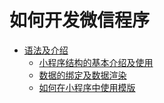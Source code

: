 # 如何开发微信程序
* [语法及介绍]()
  * [小程序结构的基本介绍及使用](https://github.com/yaogengzhu/wechat/issues/1)
  * [数据的绑定及数据渲染](https://github.com/yaogengzhu/wechat/issues/2)
  * [如何在小程序中使用模版](https://github.com/yaogengzhu/wechat/issues/3)
